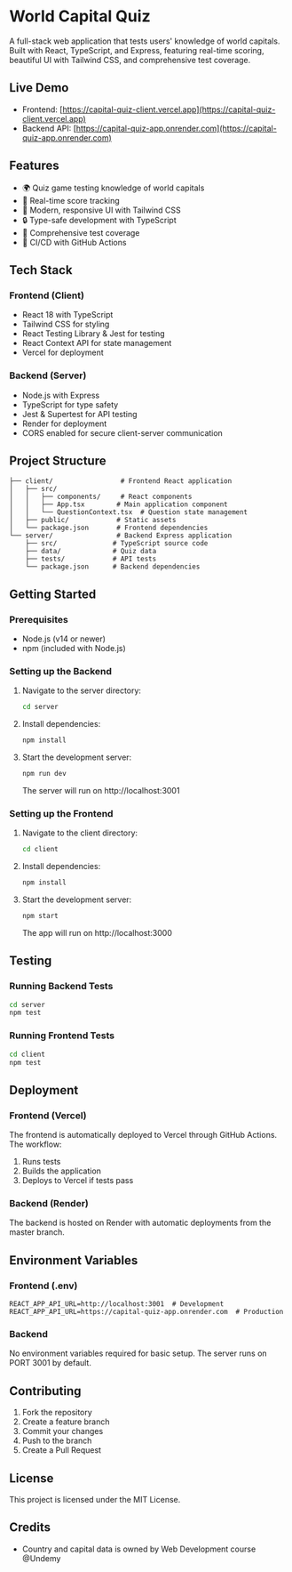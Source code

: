 # World Capital Quiz

A full-stack web application that tests users' knowledge of world capitals. Built with React, TypeScript, and Express, featuring real-time scoring, beautiful UI with Tailwind CSS, and comprehensive test coverage.

## Live Demo
- Frontend: [https://capital-quiz-client.vercel.app](https://capital-quiz-client.vercel.app)
- Backend API: [https://capital-quiz-app.onrender.com](https://capital-quiz-app.onrender.com)

## Features
- 🌍 Quiz game testing knowledge of world capitals
- 🎯 Real-time score tracking
- 💅 Modern, responsive UI with Tailwind CSS
- 🔒 Type-safe development with TypeScript
- 🧪 Comprehensive test coverage
- 🚀 CI/CD with GitHub Actions

## Tech Stack

### Frontend (Client)
- React 18 with TypeScript
- Tailwind CSS for styling
- React Testing Library & Jest for testing
- React Context API for state management
- Vercel for deployment

### Backend (Server)
- Node.js with Express
- TypeScript for type safety
- Jest & Supertest for API testing
- Render for deployment
- CORS enabled for secure client-server communication

## Project Structure
```
├── client/                 # Frontend React application
│   ├── src/
│   │   ├── components/     # React components
│   │   ├── App.tsx        # Main application component
│   │   └── QuestionContext.tsx  # Question state management
│   ├── public/            # Static assets
│   └── package.json       # Frontend dependencies
└── server/                # Backend Express application
    ├── src/              # TypeScript source code
    ├── data/             # Quiz data
    ├── tests/            # API tests
    └── package.json      # Backend dependencies
```

## Getting Started

### Prerequisites
- Node.js (v14 or newer)
- npm (included with Node.js)

### Setting up the Backend

1. Navigate to the server directory:
   ```bash
   cd server
   ```

2. Install dependencies:
   ```bash
   npm install
   ```

3. Start the development server:
   ```bash
   npm run dev
   ```
   The server will run on http://localhost:3001

### Setting up the Frontend

1. Navigate to the client directory:
   ```bash
   cd client
   ```

2. Install dependencies:
   ```bash
   npm install
   ```

3. Start the development server:
   ```bash
   npm start
   ```
   The app will run on http://localhost:3000

## Testing

### Running Backend Tests
```bash
cd server
npm test
```

### Running Frontend Tests
```bash
cd client
npm test
```

## Deployment

### Frontend (Vercel)
The frontend is automatically deployed to Vercel through GitHub Actions. The workflow:
1. Runs tests
2. Builds the application
3. Deploys to Vercel if tests pass

### Backend (Render)
The backend is hosted on Render with automatic deployments from the master branch.

## Environment Variables

### Frontend (.env)
```
REACT_APP_API_URL=http://localhost:3001  # Development
REACT_APP_API_URL=https://capital-quiz-app.onrender.com  # Production
```

### Backend
No environment variables required for basic setup. The server runs on PORT 3001 by default.

## Contributing
1. Fork the repository
2. Create a feature branch
3. Commit your changes
4. Push to the branch
5. Create a Pull Request

## License
This project is licensed under the MIT License.

## Credits
- Country and capital data is owned by Web Development course @Undemy
